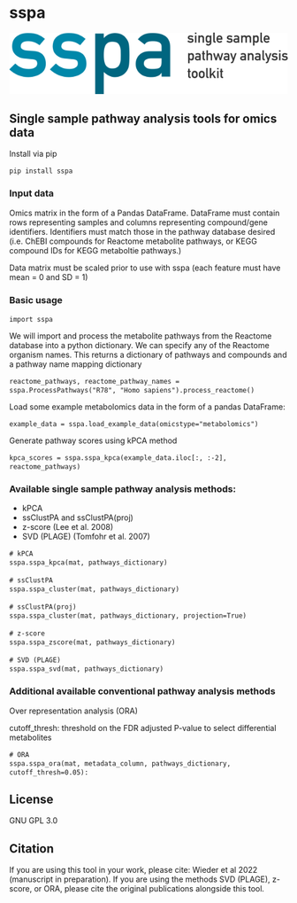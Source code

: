 # sspa
![sspa_logo](sspa_logo.png)


## Single sample pathway analysis tools for omics data

Install via pip

```
pip install sspa
```

### Input data

Omics matrix in the form of a Pandas DataFrame. DataFrame must contain rows representing samples and columns representing compound/gene identifiers. Identifiers must match those in the pathway database desired (i.e. ChEBI compounds for Reactome metabolite pathways, or KEGG compound IDs for KEGG metaboltie pathways.)

Data matrix must be scaled prior to use with sspa (each feature must have mean = 0 and SD = 1)


### Basic usage

```
import sspa
```

We will import and process the metabolite pathways from the Reactome database into a python dictionary. We can specify any of the Reactome organism names.
This returns a dictionary of pathways and compounds and a pathway name mapping dictionary

```
reactome_pathways, reactome_pathway_names = sspa.ProcessPathways("R78", "Homo sapiens").process_reactome()
```

Load some example metabolomics data in the form of a pandas DataFrame:

```
example_data = sspa.load_example_data(omicstype="metabolomics")
```

Generate pathway scores using kPCA method

```
kpca_scores = sspa.sspa_kpca(example_data.iloc[:, :-2], reactome_pathways)
```

### Available single sample pathway analysis methods:
- kPCA
- ssClustPA and ssClustPA(proj)
- z-score (Lee et al. 2008)
- SVD (PLAGE) (Tomfohr et al. 2007)

```
# kPCA
sspa.sspa_kpca(mat, pathways_dictionary)

# ssClustPA
sspa.sspa_cluster(mat, pathways_dictionary)

# ssClustPA(proj)
sspa.sspa_cluster(mat, pathways_dictionary, projection=True)

# z-score
sspa.sspa_zscore(mat, pathways_dictionary)

# SVD (PLAGE)
sspa.sspa_svd(mat, pathways_dictionary)
```

### Additional available conventional pathway analysis methods
Over representation analysis (ORA)

cutoff_thresh: threshold on the FDR adjusted P-value to select differential metabolites

```
# ORA
sspa.sspa_ora(mat, metadata_column, pathways_dictionary, cutoff_thresh=0.05):
```

## License
GNU GPL 3.0

## Citation
If you are using this tool in your work, please cite: Wieder et al 2022 (manuscript in preparation).
If you are using the methods SVD (PLAGE), z-score, or ORA, please cite the original publications alongside this tool.